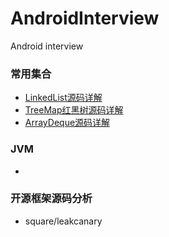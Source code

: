 # AndroidInterview
Android interview 

### 常用集合

- <a href="https://github.com/sdwwld/AndroidInterview/blob/master/md/collect/2017-08-23-LinkedList%E6%BA%90%E7%A0%81%E8%AF%A6%E8%A7%A3.md" target="_blank">LinkedList源码详解</a>
- <a href="https://github.com/sdwwld/AndroidInterview/blob/master/md/collect/2017-08-22-TreeMap%E7%BA%A2%E9%BB%91%E6%A0%91%E6%BA%90%E7%A0%81%E8%AF%A6%E8%A7%A3.md" target="_blank">TreeMap红黑树源码详解</a>
- <a href="https://github.com/sdwwld/AndroidInterview/blob/master/md/collect/2017-08-24-ArrayDeque%E6%BA%90%E7%A0%81%E8%AF%A6%E8%A7%A3.md" target="_blank">ArrayDeque源码详解</a>

### JVM

- 

### 开源框架源码分析

- square/leakcanary


